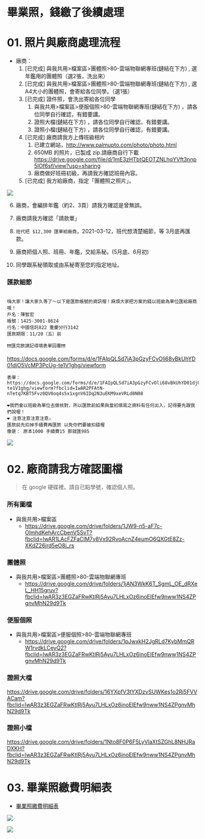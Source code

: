 # 畢業照，錢繳了後續處理

# 01. 照片與廠商處理流程

- 廠商：
  1. [已完成] 與我共用>檔案區>團體照>80-雲端物聯網專班(鏈結在下方) , 選年鑑用的團體照（選2張，洗出來）
  2. [已完成] 與我共用>檔案區>團體照>80-雲端物聯網專班(鏈結在下方) , 選A4大小的團體照，會寄給各位同學。（選1張）
  3. [已完成] 證件照，會洗出寄給各位同學
     1. 與我共用>檔案區>便服個照>80-雲端物聯網專班(鏈結在下方) ，請各位同學自行確認，有錯要講。
     2. 證照大檔(鏈結在下方) ，請各位同學自行確認，有錯要講。
     3. 證照小檔(鏈結在下方) ，請各位同學自行確認，有錯要講。
  4. [已完成] 廠商請我方上傳班級相片
     1. 已建立網站，http://www.palmupto.com/photo/photo.html
     2. 650MB 的照片，已製成 zip.請廠商自行下載 https://drive.google.com/file/d/1mE3zHTbtQEOTZNLhqYVft3nnp5IOf6sf/view?usp=sharing
     3. 廠商做好班冊初級，再請我方確認班冊內容。
  5. [已完成] 我方給廠商，指定「團體照之照片」。
   
![](15.jpg)

  6. 廠商，會編排年鑑（約2、3頁）請我方確認是曾無誤。
   
  7. 廠商請我方確認「請款單」
  8. `班代把 $12,300 匯單給廠商`，2021-03-12，班代想清楚細節，等 3月底再匯款。
  9.  廠商把個人照、班冊、年鑑，交給系秘。(5月底、6月初)
  10. 同學跟系秘領取或由系秘寄至您的指定地址。
 
### 匯款細節

```

嗨大家！讓大家久等了～以下是匯款帳號的資訊喔！麻煩大家把方案的錢以班級為單位匯給廠商哦！
戶名：陳智宏
帳號：1425-3001-8624
行名：中國信託822 重慶分行3142
匯款期限：11/20（五）前

❗️❗️❗️匯完款請記得填表單回覆❗️❗️❗️

```
https://docs.google.com/forms/d/e/1FAIpQLSd7iA3pGzyFCvOli68vBkUhYD01djO5VcMP3PcUg-te1V1ghg/viewform

```
表單：https://docs.google.com/forms/d/e/1FAIpQLSd7iA3pGzyFCvOli68vBkUhYD01djO5VcMP3PcUg-te1V1ghg/viewform?fbclid=IwAR2PFAtN-nTetq7KBT5Fvz0QV0oq4s5x1xgnV6IDq2N3uEKM9xeVRLd8N08

❤️我們會以班級為單位去做核對，所以匯款前如果與當初填寫之資料有任何出入，記得要先跟我們說喔！
❤️ 注意注意注意注意⚠️
匯款前先扣掉手續費再匯款 以免你們要被扣錢喔
像是： 原本1000 手續費15 那就匯985

```

![](14.jpg)


# 02. 廠商請我方確認圖檔

> 在 google 硬碟裡。請自已點學號，確認個人照。


### 所有圖檔

- 與我共用>檔案區
  - https://drive.google.com/drive/folders/1JW9-n5-aF7c-OImhdKehArcCbenV5SvT?fbclid=IwAR1LAcFZFaClM7v8Vx92RvoAcnZ4eumO6QXGtE8Zz-XKdZ26jrd5eO8j_rs

### 團體照
- 與我共用>檔案區>團體照>80-雲端物聯網專班
  - https://drive.google.com/drive/folders/1jAN3WkK6T_SgmL_OE_dRXeL_HH15gruv?fbclid=IwAR3z3EGZaFRwKtlRj5Ayu7LHLxOz6inoElEfw9nww1NS4ZPgnvMhN29d9Tk

### 便服個照
- 與我共用>檔案區>便服個照>80-雲端物聯網專班
  - https://drive.google.com/drive/folders/1pJwxkH2JgRLd7KybMmQRW1rvdkLCeyQ2?fbclid=IwAR3z3EGZaFRwKtlRj5Ayu7LHLxOz6inoElEfw9nww1NS4ZPgnvMhN29d9Tk

### 證照大檔

https://drive.google.com/drive/folders/16YXpfV3tYXDzvSUWKes1o2Ri5FVVACam?fbclid=IwAR3z3EGZaFRwKtlRj5Ayu7LHLxOz6inoElEfw9nww1NS4ZPgnvMhN29d9Tk

### 證照小檔

https://drive.google.com/drive/folders/1Nto8F0P6F5LyVlaXtSZGhL8NHJRaDXKH?fbclid=IwAR3z3EGZaFRwKtlRj5Ayu7LHLxOz6inoElEfw9nww1NS4ZPgnvMhN29d9Tk




# 03. 畢業照繳費明細表

- [畢業照繳費明細表](http://123.57.20.183/serp/yu/stuEvent/s/photo_list.asp?eventid=16)

![](12.jpg)

![](13.jpg)

